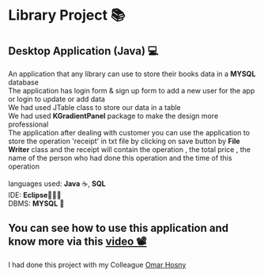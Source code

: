 # Library Project 📚
<h2>Desktop Application (Java) 💻</h2>
<p>
  An application that any library can use to store their books data in a <b>MYSQL</b> database <br>
  The application has login form & sign up form to add a new user for the app or login to update or add data<br>
  We had used JTable class to store our data in a table <br>
  We had used <b>KGradientPanel</b> package to make the design more professional<br>
  The application after dealing with customer you can use the application to store the operation 'receipt' in txt file by clicking on save button by <b>File Writer</b> class and the receipt will contain the operation , the total price , the name of the person who had done this operation and the time of this operation<br><br>
  languages used: <b>Java</b> ☕, <b>SQL</b><br>
  IDE: <b>Eclipse</b>👨🏻‍💻<br>
  DBMS: <b>MYSQL</b> 🐬
</p>
<h2>You can see how to use this application and know more via this <a href="https://drive.google.com/file/d/1ssJPnnQdcAAnWxhq0xgLcucj8mldTXsn/view?usp=sharing">video 📽</a></h2>
<p>I had done this project with my Colleague <a href="https://github.com/OmarHosny1">Omar Hosny</a></p>
